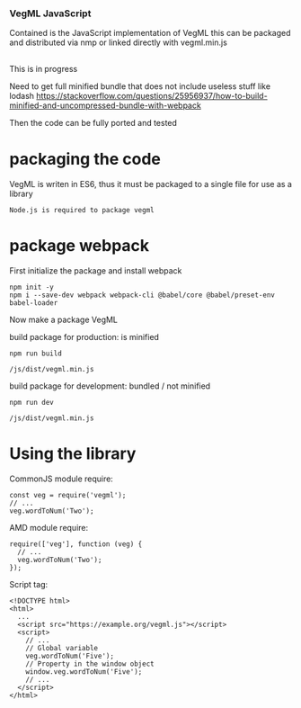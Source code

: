 ### VegML JavaScript 
Contained is the JavaScript implementation of VegML this can be packaged and distributed via nmp
or linked directly with vegml.min.js


##
This is in progress

Need to get full minified bundle that does not include useless stuff like lodash
https://stackoverflow.com/questions/25956937/how-to-build-minified-and-uncompressed-bundle-with-webpack

Then the code can be fully ported and tested


# packaging the code
VegML is writen in ES6, thus it must be packaged to a single file for use as a library

	Node.js is required to package vegml


# package webpack



First initialize the package and install webpack

	npm init -y
	npm i --save-dev webpack webpack-cli @babel/core @babel/preset-env babel-loader


Now make a package VegML

build package for production: is minified

	npm run build
	
	/js/dist/vegml.min.js


build package for development: bundled / not minified
	
	npm run dev
	
	/js/dist/vegml.min.js
	
	
# Using the library

CommonJS module require:

	const veg = require('vegml');
	// ...
	veg.wordToNum('Two');


AMD module require:

	require(['veg'], function (veg) {
	  // ...
	  veg.wordToNum('Two');
	});


Script tag:

	<!DOCTYPE html>
	<html>
	  ...
	  <script src="https://example.org/vegml.js"></script>
	  <script>
	    // ...
	    // Global variable
	    veg.wordToNum('Five');
	    // Property in the window object
	    window.veg.wordToNum('Five');
	    // ...
	  </script>
	</html>
	

